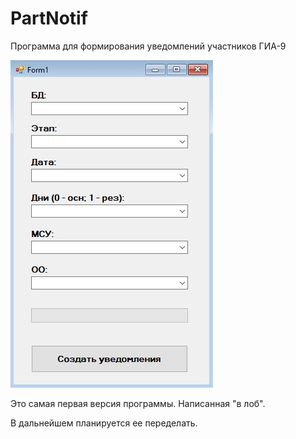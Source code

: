 # PartNotif

Программа для формирования уведомлений участников ГИА-9

![Окно программы](https://github.com/Logarian/PartNotif/raw/master/image/img1.jpg)

Это самая первая версия программы. Написанная "в лоб".

В дальнейшем планируется ее переделать.
